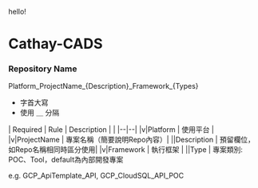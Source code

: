 hello!

# Cathay-CADS

### Repository Name
Platform_ProjectName_{Description}\_Framework\_{Types}

- 字首大寫
- 使用 ＿ 分隔

| Required | Rule | Description |
| |--|--|
|v|Platform | 使用平台 |
|v|ProjectName | 專案名稱（簡要說明Repo內容）|
||Description | 預留欄位，如Repo名稱相同時區分使用|
|v|Framework | 執行框架 |
||Type | 專案類別: POC、Tool，default為內部開發專案

e.g. GCP_ApiTemplate_API, GCP_CloudSQL_API_POC
